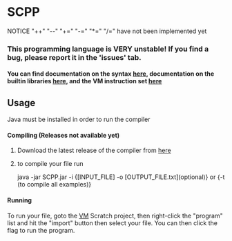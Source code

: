 # SCPP

NOTICE "++" "--" "+=" "-=" "*=" "/=" have not been implemented yet

### This programming language is **VERY** unstable! If you find a bug, please report it in the 'issues' tab.
#### You can find documentation on the syntax [here](Syntax.md), documentation on the builtin libraries [here](Libraries.md), and the VM instruction set [here](SLVM%20Bytecode.md)

## Usage
Java must be installed in order to run the compiler
#### Compiling (Releases not available yet)
1. Download the latest release of the compiler from [here](https://github.com/Its-Jakey/SCPP/releases)
2. to compile your file run

    java -jar SCPP.jar -i {[INPUT_FILE] -o [OUTPUT_FILE.txt]\(optional)} or {-t (to compile all examples)} 
#### Running
To run your file, goto the [VM](https://scratch.mit.edu/projects/697633215/editor/) Scratch project, then right-click the "program" list and hit the "import" button then select your file. You can then click the flag to run the program.
